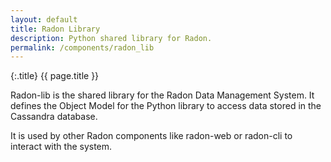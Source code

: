 ```yaml
---
layout: default
title: Radon Library
description: Python shared library for Radon.
permalink: /components/radon_lib
---
```


{:.title}
{{ page.title }}


Radon-lib is the shared library for the Radon Data Management System. It defines
the Object Model for the  Python library to access data stored in the
Cassandra database.

It is used by other Radon components like radon-web or radon-cli to interact 
with the system.
